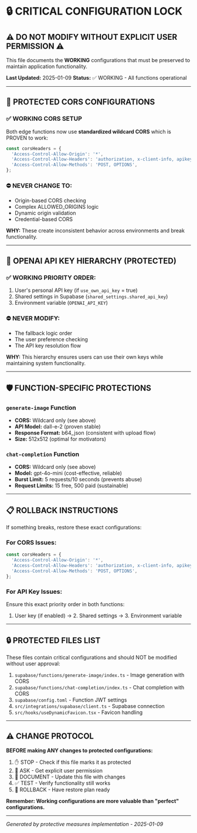 # 🔒 CRITICAL CONFIGURATION LOCK
## ⚠️ DO NOT MODIFY WITHOUT EXPLICIT USER PERMISSION ⚠️

This file documents the **WORKING** configurations that must be preserved to maintain application functionality.

**Last Updated:** 2025-01-09
**Status:** ✅ WORKING - All functions operational

---

## 🚨 PROTECTED CORS CONFIGURATIONS

### ✅ WORKING CORS SETUP
Both edge functions now use **standardized wildcard CORS** which is PROVEN to work:

```javascript
const corsHeaders = {
  'Access-Control-Allow-Origin': '*',
  'Access-Control-Allow-Headers': 'authorization, x-client-info, apikey, content-type, x-openai-api-key',
  'Access-Control-Allow-Methods': 'POST, OPTIONS',
};
```

### ⛔ NEVER CHANGE TO:
- Origin-based CORS checking
- Complex ALLOWED_ORIGINS logic
- Dynamic origin validation
- Credential-based CORS

**WHY:** These create inconsistent behavior across environments and break functionality.

---

## 🔑 OPENAI API KEY HIERARCHY (PROTECTED)

### ✅ WORKING PRIORITY ORDER:
1. User's personal API key (if `use_own_api_key` = true)
2. Shared settings in Supabase (`shared_settings.shared_api_key`)
3. Environment variable (`OPENAI_API_KEY`)

### ⛔ NEVER MODIFY:
- The fallback logic order
- The user preference checking
- The API key resolution flow

**WHY:** This hierarchy ensures users can use their own keys while maintaining system functionality.

---

## 🛡️ FUNCTION-SPECIFIC PROTECTIONS

### `generate-image` Function
- **CORS:** Wildcard only (see above)
- **API Model:** dall-e-2 (proven stable)
- **Response Format:** b64_json (consistent with upload flow)
- **Size:** 512x512 (optimal for motivators)

### `chat-completion` Function  
- **CORS:** Wildcard only (see above)
- **Model:** gpt-4o-mini (cost-effective, reliable)
- **Burst Limit:** 5 requests/10 seconds (prevents abuse)
- **Request Limits:** 15 free, 500 paid (sustainable)

---

## 📋 ROLLBACK INSTRUCTIONS

If something breaks, restore these exact configurations:

### For CORS Issues:
```javascript
const corsHeaders = {
  'Access-Control-Allow-Origin': '*',
  'Access-Control-Allow-Headers': 'authorization, x-client-info, apikey, content-type, x-openai-api-key',
  'Access-Control-Allow-Methods': 'POST, OPTIONS',
};
```

### For API Key Issues:
Ensure this exact priority order in both functions:
1. User key (if enabled) → 2. Shared settings → 3. Environment variable

---

## 🔒 PROTECTED FILES LIST

These files contain critical configurations and should NOT be modified without user approval:

1. `supabase/functions/generate-image/index.ts` - Image generation with CORS
2. `supabase/functions/chat-completion/index.ts` - Chat completion with CORS  
3. `supabase/config.toml` - Function JWT settings
4. `src/integrations/supabase/client.ts` - Supabase connection
5. `src/hooks/useDynamicFavicon.tsx` - Favicon handling

---

## ⚠️ CHANGE PROTOCOL

**BEFORE making ANY changes to protected configurations:**

1. ✋ STOP - Check if this file marks it as protected
2. 🤔 ASK - Get explicit user permission  
3. 📝 DOCUMENT - Update this file with changes
4. ✅ TEST - Verify functionality still works
5. 🔄 ROLLBACK - Have restore plan ready

**Remember: Working configurations are more valuable than "perfect" configurations.**

---

*Generated by protective measures implementation - 2025-01-09*